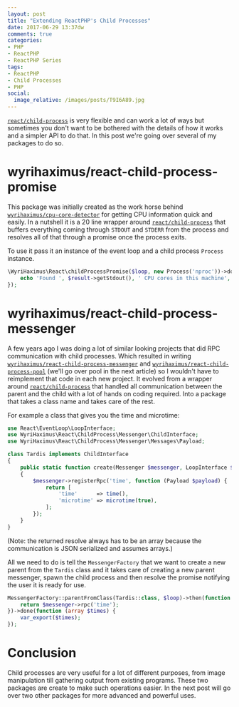 ```yaml
---
layout: post
title: "Extending ReactPHP's Child Processes"
date: 2017-06-29 13:37dw
comments: true
categories:
- PHP
- ReactPHP
- ReactPHP Series
tags:
- ReactPHP
- Child Processes
- PHP
social:
  image_relative: /images/posts/T9I6A89.jpg
---
```


[`react/child-process`](https://github.com/reactphp/child-process) is very flexible and can work a lot of ways but sometimes you don't want to be bothered with the details of how it works and a simpler API to do that. In this post we're going over several of my packages to do so.

<!-- More -->

# wyrihaximus/react-child-process-promise

This package was initially created as the work horse behind [`wyrihaximus/cpu-core-detector`](https://github.com/WyriHaximus/php-cpu-core-detector) for getting CPU information quick and easily.
In a nutshell it is a 20 line wrapper around [`react/child-process`](https://github.com/reactphp/child-process) that buffers everything coming through `STDOUT` and `STDERR` from the process and resolves all of that through a promise once the process exits. 

To use it pass it an instance of the event loop and a child process `Process` instance.

```php
\WyriHaximus\React\childProcessPromise($loop, new Process('nproc'))->done(function (ProcessOutcome $result) {
    echo 'Found ', $result->getStdout(), ' CPU cores in this machine', PHP_EOL;
});
```

# wyrihaximus/react-child-process-messenger 

A few years ago I was doing a lot of similar looking projects that did RPC communication with child processes. 
Which resulted in writing [`wyrihaximus/react-child-process-messenger`](https://github.com/WyriHaximus/reactphp-child-process-messenger) and [`wyrihaximus/react-child-process-pool`](https://github.com/WyriHaximus/reactphp-child-process-pool) (we'll go over pool in the next article) so I wouldn't have to reimplement that code in each new project. 
It evolved from a wrapper around [`react/child-process`](https://github.com/reactphp/child-process) that handled all communication between the parent and the child with a lot of hands on coding required. Into a package that takes a class name and takes care of the rest.

For example a class that gives you the time and microtime:

```php
use React\EventLoop\LoopInterface;
use WyriHaximus\React\ChildProcess\Messenger\ChildInterface;
use WyriHaximus\React\ChildProcess\Messenger\Messages\Payload;

class Tardis implements ChildInterface
{
    public static function create(Messenger $messenger, LoopInterface $loop)
    {
        $messenger->registerRpc('time', function (Payload $payload) {
            return [
                'time'      => time(),
                'microtime' => microtime(true),
            ];
        });
    }
}
```

(Note: the returned resolve always has to be an array because the communication is JSON serialized and assumes arrays.)

All we need to do is tell the `MessengerFactory` that we want to create a new parent from the `Tardis` class and it takes care of creating a new parent messenger, spawn the child process and then resolve the promise notifying the user it is ready for use.

```php
MessengerFactory::parentFromClass(Tardis::class, $loop)->then(function (Messenger $messenger) {
    return $messenger->rpc('time');
})->done(function (array $times) {
    var_export($times);
});
```

# Conclusion

Child processes are very useful for a lot of different purposes, from image manipulation till gathering output from existing programs. 
These two packages are create to make such operations easier. 
In the next post will go over two other packages for more advanced and powerful uses.
